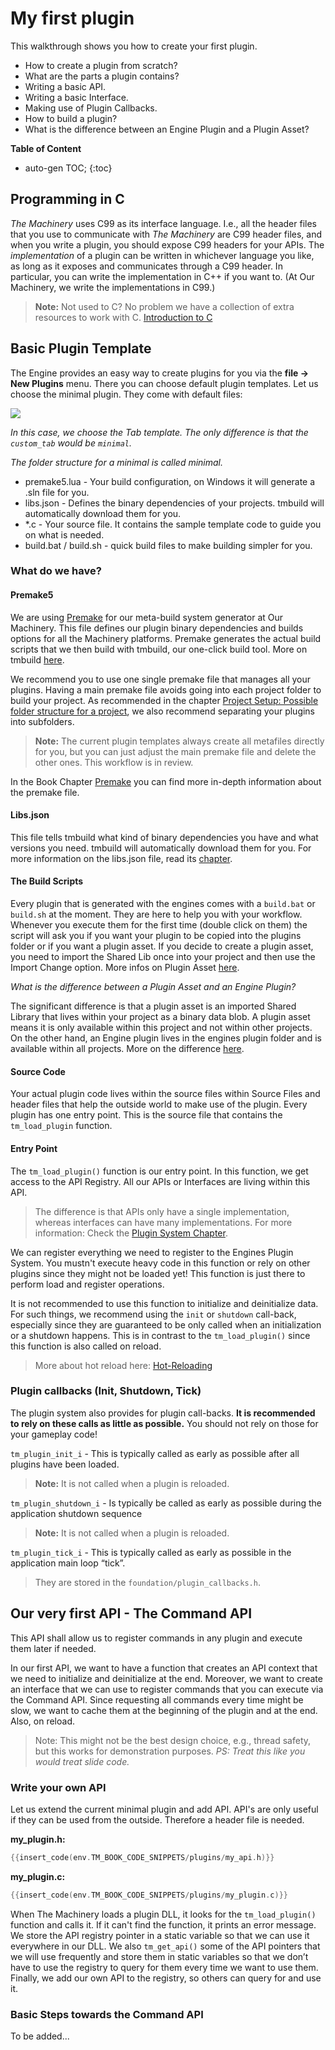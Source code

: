 # My first plugin

This walkthrough shows you how to create your first plugin.

- How to create a plugin from scratch?
- What are the parts a plugin contains?
- Writing a basic API.
- Writing a basic Interface.
- Making use of Plugin Callbacks.
- How to build a plugin?
- What is the difference between an Engine Plugin and a Plugin Asset?

**Table of Content**

* auto-gen TOC;
{:toc}


## Programming in C

*The Machinery* uses C99 as its interface language. I.e., all the header files that you use to communicate with *The Machinery* are C99 header files, and when you write a plugin, you should expose C99 headers for your APIs. The *implementation* of a plugin can be written in whichever language you like, as long as it exposes and communicates through a C99 header. In particular, you can write the implementation in C++ if you want to. (At Our Machinery, we write the implementations in C99.)

>  **Note:** Not used to C? No problem we have a collection of extra resources to work with C. [Introduction to C]({{base_url}}/getting_started/introduction_to_c.html)



## Basic Plugin Template

The Engine provides an easy way to create plugins for you via the **file -> New Plugins** menu. There you can choose default plugin templates. Let us choose the minimal plugin. They come with default files:

![](https://www.dropbox.com/s/jhrqv8t8bbhr20u/tm_tut_new_tab.png?dl=1)

*In this case, we choose the Tab template. The only difference is that the `custom_tab` would be `minimal`.*

*The folder structure for a minimal is called minimal.*

- premake5.lua - Your build configuration, on Windows it will generate a .sln file for you.
- libs.json - Defines the binary dependencies of your projects. tmbuild will automatically download them for you.
- *.c - Your source file. It contains the sample template code to guide you on what is needed.
- build.bat / build.sh - quick build files to make building simpler for you.

### What do we have?



#### Premake5

We are using [Premake](https://premake.github.io/) for our meta-build system generator at Our Machinery. This file defines our plugin binary dependencies and builds options for all the Machinery platforms. Premake generates the actual build scripts that we then build with tmbuild, our one-click build tool. More on tmbuild [here](https://books.ourmachinery.com/the_machinery_book/extending_the_machinery/helper_tools/tmbuild.html).

We recommend you to use one single premake file that manages all your plugins. Having a main premake file avoids going into each project folder to build your project. As recommended in the chapter [Project Setup: Possible folder structure for a project](https://books.ourmachinery.com/the_machinery_book/extending_the_machinery/getting_started/project_setup.html#possible-folder-structure-for-a-project), we also recommend separating your plugins into subfolders. 

> **Note:** The current plugin templates always create all metafiles directly for you, but you can just adjust the main premake file and delete the other ones. This workflow is in review.

In the Book Chapter [Premake]({{base_url}}extending_the_machinery/premake.html) you can find more in-depth information about the premake file. 



#### Libs.json 

This file tells tmbuild what kind of binary dependencies you have and what versions you need. tmbuild will automatically download them for you. For more information on the libs.json file, read its [chapter]({{base_url}}/helper_tools/libs_json_reference.md).



#### The Build Scripts

Every plugin that is generated with the engines comes with a `build.bat` or `build.sh` at the moment. They are here to help you with your workflow. Whenever you execute them for the first time (double click on them) the script will ask you if you want your plugin to be copied into the plugins folder or if you want a plugin asset. If you decide to create a plugin asset, you need to import the Shared Lib once into your project and then use the Import Change option. More infos on Plugin Asset [here]({{base_url}}extending_the_machinery/plugin-assets.html).

*What is the difference between a Plugin Asset and an Engine Plugin?*

The significant difference is that a plugin asset is an imported Shared Library that lives within your project as a binary data blob. A plugin asset means it is only available within this project and not within other projects. On the other hand, an Engine plugin lives in the engines plugin folder and is available within all projects. More on the difference [here]({{base_url}}/extending_the_machinery/the_plugin_system.html).

#### Source Code

Your actual plugin code lives within the source files within Source Files and header files that help the outside world to make use of the plugin. Every plugin has one entry point. This is the source file that contains the `tm_load_plugin` function.

#### Entry Point

The `tm_load_plugin()` function is our entry point.  In this function, we get access to the API Registry. All our APIs or Interfaces are living within this API.

>  The difference is that APIs only have a single implementation, whereas interfaces can have many implementations. For more information: Check the [Plugin System Chapter](https://books.ourmachinery.com/the_machinery_book/extending_the_machinery/the_plugin_system.html).

We can register everything we need to register to the Engines Plugin System. You mustn't execute heavy code in this function or rely on other plugins since they might not be loaded yet! This function is just there to perform load and register operations.

 It is not recommended to use this function to initialize and deinitialize data. For such things, we recommend using the `init` or `shutdown` call-back, especially since they are guaranteed to be only called when an initialization or a shutdown happens. This is in contrast to the `tm_load_plugin()` since this function is also called on reload.

> More about hot reload here: [Hot-Reloading]({{base_url}}/extending_the_machinery/hot-reloading.html)



### Plugin callbacks (Init, Shutdown, Tick)

The plugin system also provides for plugin call-backs. **It is recommended to rely on these calls as little as possible.** You should not rely on those for your gameplay code!

`tm_plugin_init_i` - This is typically called as early as possible after all plugins have been loaded.

> **Note:** It is not called when a plugin is reloaded.

`tm_plugin_shutdown_i` - Is typically be called as early as possible during the application shutdown sequence

> **Note:** It is not called when a plugin is reloaded.

`tm_plugin_tick_i` - This is typically called as early as possible in the application main loop “tick”.

>  They are stored in the `foundation/plugin_callbacks.h`. 



## Our very first API - The Command API

This API shall allow us to register commands in any plugin and execute them later if needed.

In our first API, we want to have a function that creates an API context that we need to initialize and deinitialize at the end. Moreover, we want to create an interface that we can use to register commands that you can execute via the Command API. Since requesting all commands every time might be slow, we want to cache them at the beginning of the plugin and at the end. Also, on reload.

> Note: This might not be the best design choice, e.g., thread safety, but this works for demonstration purposes. *PS: Treat this like you would treat slide code.*



### Write your own API

Let us extend the current minimal plugin and add API. API's are only useful if they can be used from the outside. Therefore a header file is needed.

**my_plugin.h:**

~~~c
{{insert_code(env.TM_BOOK_CODE_SNIPPETS/plugins/my_api.h)}}
~~~



**my_plugin.c:**

~~~c
{{insert_code(env.TM_BOOK_CODE_SNIPPETS/plugins/my_plugin.c)}}
~~~



When The Machinery loads a plugin DLL, it looks for the `tm_load_plugin()` function and calls it. If it can't find the function, it prints an error message. We store the API registry pointer in a static variable so that we can use it everywhere in our DLL.
We also `tm_get_api()` some of the API pointers that we will use frequently and store them in static variables so that we don’t have to use the registry to query for them every time we want to use them. Finally, we add our own API to the registry, so others can query for and use it.

### Basic Steps towards the Command API

To be added...
